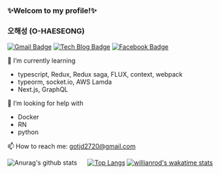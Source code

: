 ### ✨Welcom to my profile!✨

### 오해성 (O-HAESEONG)

[![Gmail Badge](https://img.shields.io/badge/Gmail-d14836?style=flat-square&logo=Gmail&logoColor=white&link=mailto:gotjd2720@gmail.com)](mailto:gotjd2720@gmail.com)
[![Tech Blog Badge](http://img.shields.io/badge/-Tech%20blog-black?style=flat-square&logo=github&link=https://velog.io/@alskt0419/)](https://velog.io/@alskt0419/)
[![Facebook Badge](https://img.shields.io/badge/facebook-1877f2?style=flat-square&logo=facebook&logoColor=white&link=https://www.facebook.com/profile.php?id=100009118698253&ref=bookmarks)](https://www.facebook.com/profile.php?id=100009118698253&ref=bookmarks)


<!--
**ohaeseong/ohaeseong** is a ✨ _special_ ✨ repository because its `README.md` (this file) appears on your GitHub profile.

Here are some ideas to get you started:

- 🔭 I’m currently working on ...
- 👯 I’m looking to collaborate on ...
- 🤔 I’m looking for help with ...
- 💬 Ask me about ...
- 📫 How to reach me: ...
- 😄 Pronouns: ...
- ⚡ Fun fact: ...
-->

🌱 I’m currently learning 
- typescript, Redux, Redux saga, FLUX, context, webpack
- typeorm, socket.io, AWS Lamda
- Next.js, GraphQL

👋 I’m looking for help with
- Docker
- RN
- python

📫 How to reach me: gotjd2720@gmail.com


![Anurag's github stats](https://github-readme-stats.vercel.app/api?username=ohaeseong&show_icons=true)
&nbsp;&nbsp;&nbsp;&nbsp; 
[![Top Langs](https://github-readme-stats.vercel.app/api/top-langs/?username=ohaeseong&langs_count=5&layout=compact)](https://github.com/ohaeseong)
[![willianrod's wakatime stats](https://github-readme-stats.vercel.app/api/wakatime?username=ohaeseong)](https://github.com/ohaeseong)
